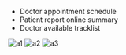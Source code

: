 * Doctor appointment schedule
* Patient report online summary
* Doctor available tracklist

![a1](https://github.com/Bishozit/Medical_App_Design/assets/110930138/8524cfc1-6b7b-473c-a22a-e15c1f0b1d8d)
![a2](https://github.com/Bishozit/Medical_App_Design/assets/110930138/51427dd1-69b7-434b-8dad-a93119a759da)
![a3](https://github.com/Bishozit/Medical_App_Design/assets/110930138/cb8bab26-ef94-4714-a3b1-2b143e0df357)
